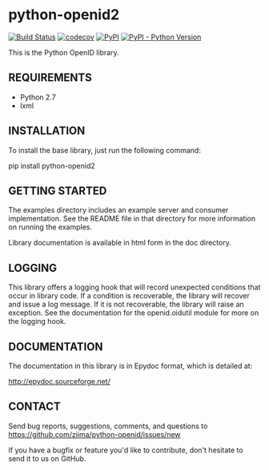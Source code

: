 # python-openid2 #

[![Build Status](https://travis-ci.org/ziima/python-openid.svg?branch=master)](https://travis-ci.org/ziima/python-openid)
[![codecov](https://codecov.io/gh/ziima/python-openid/branch/master/graph/badge.svg)](https://codecov.io/gh/ziima/python-openid)
[![PyPI](https://img.shields.io/pypi/v/python-openid2.svg)](https://pypi.org/pypi/python-openid2/)
[![PyPI - Python Version](https://img.shields.io/pypi/pyversions/python-openid2.svg)](https://pypi.org/pypi/python-openid2/)

This is the Python OpenID library.

## REQUIREMENTS ##

 - Python 2.7
 - lxml


## INSTALLATION ##

To install the base library, just run the following command:

pip install python-openid2


## GETTING STARTED ##

The examples directory includes an example server and consumer
implementation.  See the README file in that directory for more
information on running the examples.

Library documentation is available in html form in the doc directory.


## LOGGING ##

This library offers a logging hook that will record unexpected
conditions that occur in library code. If a condition is recoverable,
the library will recover and issue a log message. If it is not
recoverable, the library will raise an exception. See the
documentation for the openid.oidutil module for more on the logging
hook.


## DOCUMENTATION ##

The documentation in this library is in Epydoc format, which is
detailed at:

  http://epydoc.sourceforge.net/


## CONTACT ##

Send bug reports, suggestions, comments, and questions to
https://github.com/ziima/python-openid/issues/new

If you have a bugfix or feature you'd like to contribute, don't
hesitate to send it to us on GitHub.
